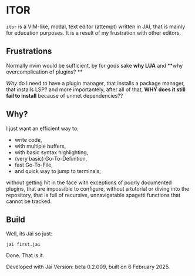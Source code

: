 # ITOR

`itor` is a VIM-like, modal, text editor (attempt) written in JAI, that is mainly for education
purposes. It is a result of my frustration with other editors.

## Frustrations

Normally nvim would be sufficient, by for gods sake **why LUA** and **why overcomplication of
plugins? **

*Why* do I need to have a plugin manager, that installs a package manager, that installs LSP?
and more importantely, after all of that, **WHY does it still fail to install** because of unmet
dependencies??

## Why?

I just want an efficient way to:
- write code,
- with multiple buffers,
- with basic syntax highlighting,
- (very basic) Go-To-Definition, 
- fast Go-To-File,
- and quick way to jump to terminals;

without getting hit in the face with exceptions of poorly documented plugins, that are impossible
to configure, without a tutorial or diving into the repository, that is full of recursive, 
unnavigatable spagetti functions that cannot be tracked.

## Build

Well, its Jai so just:
```
jai first.jai
```
Done. That is it.

Developed with Jai Version: beta 0.2.009, built on 6 February 2025.

